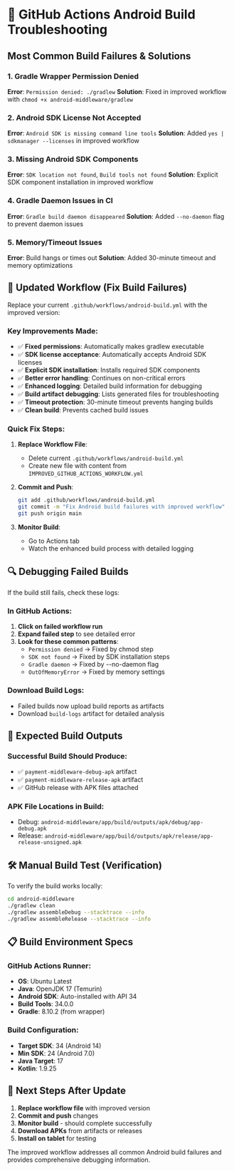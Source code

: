 # 🔧 GitHub Actions Android Build Troubleshooting

## Most Common Build Failures & Solutions

### 1. **Gradle Wrapper Permission Denied**
**Error**: `Permission denied: ./gradlew`
**Solution**: Fixed in improved workflow with `chmod +x android-middleware/gradlew`

### 2. **Android SDK License Not Accepted**
**Error**: `Android SDK is missing command line tools`
**Solution**: Added `yes | sdkmanager --licenses` in improved workflow

### 3. **Missing Android SDK Components**
**Error**: `SDK location not found`, `Build tools not found`
**Solution**: Explicit SDK component installation in improved workflow

### 4. **Gradle Daemon Issues in CI**
**Error**: `Gradle build daemon disappeared`
**Solution**: Added `--no-daemon` flag to prevent daemon issues

### 5. **Memory/Timeout Issues**
**Error**: Build hangs or times out
**Solution**: Added 30-minute timeout and memory optimizations

## 🚀 Updated Workflow (Fix Build Failures)

Replace your current `.github/workflows/android-build.yml` with the improved version:

### Key Improvements Made:
- ✅ **Fixed permissions**: Automatically makes gradlew executable
- ✅ **SDK license acceptance**: Automatically accepts Android SDK licenses
- ✅ **Explicit SDK installation**: Installs required SDK components
- ✅ **Better error handling**: Continues on non-critical errors
- ✅ **Enhanced logging**: Detailed build information for debugging
- ✅ **Build artifact debugging**: Lists generated files for troubleshooting
- ✅ **Timeout protection**: 30-minute timeout prevents hanging builds
- ✅ **Clean build**: Prevents cached build issues

### Quick Fix Steps:

1. **Replace Workflow File**:
   - Delete current `.github/workflows/android-build.yml`
   - Create new file with content from `IMPROVED_GITHUB_ACTIONS_WORKFLOW.yml`

2. **Commit and Push**:
   ```bash
   git add .github/workflows/android-build.yml
   git commit -m "Fix Android build failures with improved workflow"
   git push origin main
   ```

3. **Monitor Build**:
   - Go to Actions tab
   - Watch the enhanced build process with detailed logging

## 🔍 Debugging Failed Builds

If the build still fails, check these logs:

### In GitHub Actions:
1. **Click on failed workflow run**
2. **Expand failed step** to see detailed error
3. **Look for these common patterns**:
   - `Permission denied` → Fixed by chmod step
   - `SDK not found` → Fixed by SDK installation steps
   - `Gradle daemon` → Fixed by --no-daemon flag
   - `OutOfMemoryError` → Fixed by memory settings

### Download Build Logs:
- Failed builds now upload build reports as artifacts
- Download `build-logs` artifact for detailed analysis

## 📱 Expected Build Outputs

### Successful Build Should Produce:
- ✅ `payment-middleware-debug-apk` artifact
- ✅ `payment-middleware-release-apk` artifact
- ✅ GitHub release with APK files attached

### APK File Locations in Build:
- Debug: `android-middleware/app/build/outputs/apk/debug/app-debug.apk`
- Release: `android-middleware/app/build/outputs/apk/release/app-release-unsigned.apk`

## 🛠️ Manual Build Test (Verification)

To verify the build works locally:

```bash
cd android-middleware
./gradlew clean
./gradlew assembleDebug --stacktrace --info
./gradlew assembleRelease --stacktrace --info
```

## 📋 Build Environment Specs

### GitHub Actions Runner:
- **OS**: Ubuntu Latest
- **Java**: OpenJDK 17 (Temurin)
- **Android SDK**: Auto-installed with API 34
- **Build Tools**: 34.0.0
- **Gradle**: 8.10.2 (from wrapper)

### Build Configuration:
- **Target SDK**: 34 (Android 14)
- **Min SDK**: 24 (Android 7.0)
- **Java Target**: 17
- **Kotlin**: 1.9.25

## 🔄 Next Steps After Update

1. **Replace workflow file** with improved version
2. **Commit and push** changes
3. **Monitor build** - should complete successfully
4. **Download APKs** from artifacts or releases
5. **Install on tablet** for testing

The improved workflow addresses all common Android build failures and provides comprehensive debugging information.
